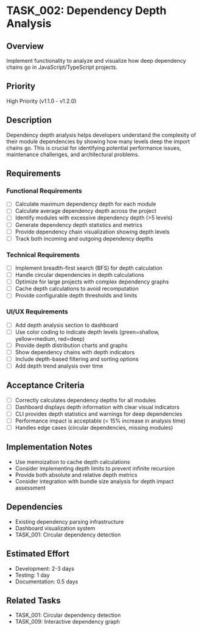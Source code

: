# TASK_002: Dependency Depth Analysis

## Overview
Implement functionality to analyze and visualize how deep dependency chains go in JavaScript/TypeScript projects.

## Priority
High Priority (v1.1.0 - v1.2.0)

## Description
Dependency depth analysis helps developers understand the complexity of their module dependencies by showing how many levels deep the import chains go. This is crucial for identifying potential performance issues, maintenance challenges, and architectural problems.

## Requirements

### Functional Requirements
- [ ] Calculate maximum dependency depth for each module
- [ ] Calculate average dependency depth across the project
- [ ] Identify modules with excessive dependency depth (>5 levels)
- [ ] Generate dependency depth statistics and metrics
- [ ] Provide dependency chain visualization showing depth levels
- [ ] Track both incoming and outgoing dependency depths

### Technical Requirements
- [ ] Implement breadth-first search (BFS) for depth calculation
- [ ] Handle circular dependencies in depth calculations
- [ ] Optimize for large projects with complex dependency graphs
- [ ] Cache depth calculations to avoid recomputation
- [ ] Provide configurable depth thresholds and limits

### UI/UX Requirements
- [ ] Add depth analysis section to dashboard
- [ ] Use color coding to indicate depth levels (green=shallow, yellow=medium, red=deep)
- [ ] Provide depth distribution charts and graphs
- [ ] Show dependency chains with depth indicators
- [ ] Include depth-based filtering and sorting options
- [ ] Add depth trend analysis over time

## Acceptance Criteria
- [ ] Correctly calculates dependency depths for all modules
- [ ] Dashboard displays depth information with clear visual indicators
- [ ] CLI provides depth statistics and warnings for deep dependencies
- [ ] Performance impact is acceptable (< 15% increase in analysis time)
- [ ] Handles edge cases (circular dependencies, missing modules)

## Implementation Notes
- Use memoization to cache depth calculations
- Consider implementing depth limits to prevent infinite recursion
- Provide both absolute and relative depth metrics
- Consider integration with bundle size analysis for depth impact assessment

## Dependencies
- Existing dependency parsing infrastructure
- Dashboard visualization system
- TASK_001: Circular dependency detection

## Estimated Effort
- Development: 2-3 days
- Testing: 1 day
- Documentation: 0.5 days

## Related Tasks
- TASK_001: Circular dependency detection
- TASK_009: Interactive dependency graph 